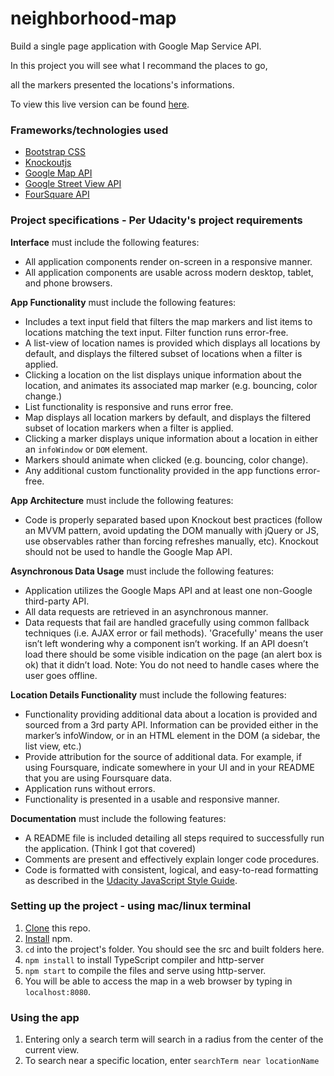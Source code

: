 # neighborhood-map

Build a single page application with Google Map Service API.

In this project you will see what I recommand the places to go, 

all the markers presented the locations's informations.

To view this live version can be found [here](https://millie88888.github.io/NeighborhoodMap.io/).

### Frameworks/technologies used
- [Bootstrap CSS](http://getbootstrap.com/)
- [Knockoutjs](https://knockoutjs.com/)
- [Google Map API](https://developers.google.com/maps/)
- [Google Street View API](https://developers.google.com/streetview/)
- [FourSquare API](https://developer.foursquare.com/)

### Project specifications - Per Udacity's project requirements

**Interface** must include the following features:
- All application components render on-screen in a responsive manner.
- All application components are usable across modern desktop, tablet, and phone browsers.

**App Functionality** must include the following features:
- Includes a text input field that filters the map markers and list items to locations 
matching the text input. Filter function runs error-free.
- A list-view of location names is provided which displays all locations by default, 
and displays the filtered subset of locations when a filter is applied.
- Clicking a location on the list displays unique information about the location, 
and animates its associated map marker (e.g. bouncing, color change.)
- List functionality is responsive and runs error free.
- Map displays all location markers by default, and displays the filtered subset 
of location markers when a filter is applied.
- Clicking a marker displays unique information about a location in either an `infoWindow` or `DOM` element.
- Markers should animate when clicked (e.g. bouncing, color change).
- Any additional custom functionality provided in the app functions error-free.

**App Architecture** must include the following features:
- Code is properly separated based upon Knockout best practices (follow an MVVM pattern, avoid updating the 
DOM manually with jQuery or JS, use observables rather than forcing refreshes manually, etc). Knockout should 
not be used to handle the Google Map API.

**Asynchronous Data Usage** must include the following features:
- Application utilizes the Google Maps API and at least one non-Google third-party API.
- All data requests are retrieved in an asynchronous manner.
- Data requests that fail are handled gracefully using common fallback techniques (i.e. AJAX error or fail methods).
'Gracefully' means the user isn’t left wondering why a component isn’t working. If an API doesn’t load there 
should be some visible indication on the page (an alert box is ok) that it didn’t load. Note: You do not need
to handle cases where the user goes offline.

**Location Details Functionality** must include the following features:
- Functionality providing additional data about a location is provided and sourced from a 3rd party API. Information 
can be provided either in the marker’s infoWindow, or in an HTML element in the DOM (a sidebar, the list view, etc.)
- Provide attribution for the source of additional data. For example, if using Foursquare, indicate somewhere in 
your UI and in your README that you are using Foursquare data.
- Application runs without errors.
- Functionality is presented in a usable and responsive manner.

**Documentation** must include the following features:
- A README file is included detailing all steps required to successfully run the application. (Think I got that covered)
- Comments are present and effectively explain longer code procedures.
- Code is formatted with consistent, logical, and easy-to-read formatting as described in 
the [Udacity JavaScript Style Guide](http://udacity.github.io/frontend-nanodegree-styleguide/javascript.html).

### Setting up the project - using mac/linux terminal

1. [Clone](https://github.com/jwelker110/neighborhood-map.git) this repo.
2. [Install](http://blog.npmjs.org/post/85484771375/how-to-install-npm) npm.
3. `cd` into the project's folder. You should see the src and built folders here.
4. `npm install` to install TypeScript compiler and http-server
5. `npm start` to compile the files and serve using http-server.
6. You will be able to access the map in a web browser by typing in `localhost:8080`.

### Using the app

1. Entering only a search term will search in a radius from the center of the current view.
2. To search near a specific location, enter `searchTerm near locationName`
